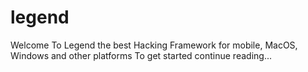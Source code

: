 # legend
Welcome To Legend the best Hacking Framework for mobile, MacOS, Windows and other platforms
To get started continue reading...
